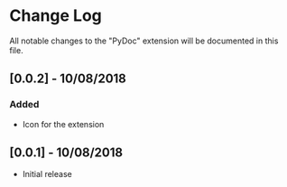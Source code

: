 # Change Log

All notable changes to the "PyDoc" extension will be documented in this file.

## [0.0.2] - 10/08/2018

### Added

- Icon for the extension

## [0.0.1] - 10/08/2018

- Initial release
